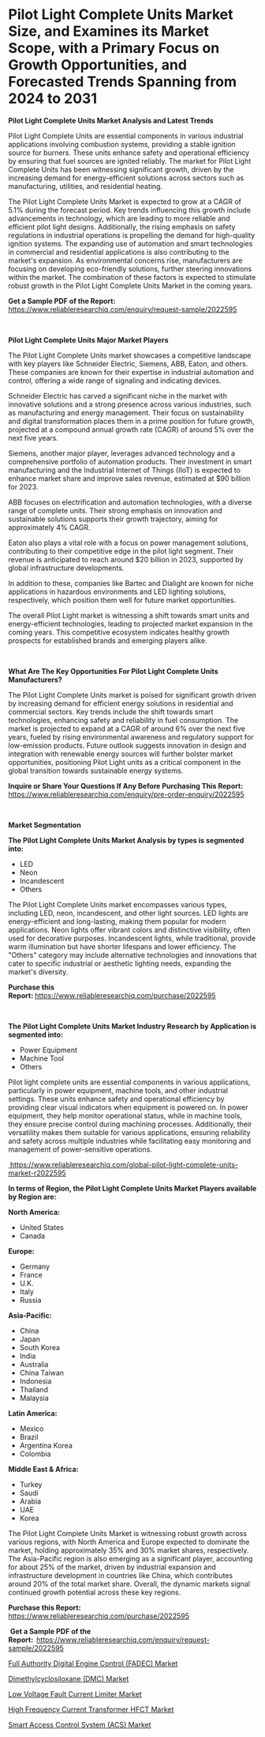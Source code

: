 <p><h1>Pilot Light Complete Units Market Size, and Examines its Market Scope, with a Primary Focus on Growth Opportunities, and Forecasted Trends Spanning from 2024 to 2031</h1></p><p><strong>Pilot Light Complete Units Market Analysis and Latest Trends</strong></p>
<p><p>Pilot Light Complete Units are essential components in various industrial applications involving combustion systems, providing a stable ignition source for burners. These units enhance safety and operational efficiency by ensuring that fuel sources are ignited reliably. The market for Pilot Light Complete Units has been witnessing significant growth, driven by the increasing demand for energy-efficient solutions across sectors such as manufacturing, utilities, and residential heating.</p><p>The Pilot Light Complete Units Market is expected to grow at a CAGR of 5.1% during the forecast period. Key trends influencing this growth include advancements in technology, which are leading to more reliable and efficient pilot light designs. Additionally, the rising emphasis on safety regulations in industrial operations is propelling the demand for high-quality ignition systems. The expanding use of automation and smart technologies in commercial and residential applications is also contributing to the market's expansion. As environmental concerns rise, manufacturers are focusing on developing eco-friendly solutions, further steering innovations within the market. The combination of these factors is expected to stimulate robust growth in the Pilot Light Complete Units Market in the coming years.</p></p>
<p><strong>Get a Sample PDF of the Report:&nbsp;</strong> <a href="https://www.reliableresearchiq.com/enquiry/request-sample/2022595?utm_campaign=1106&utm_medium=2&utm_source=Github&utm_content=ia&utm_term=28102024&utm_id=pilot-light-complete-units">https://www.reliableresearchiq.com/enquiry/request-sample/2022595</a></p>
<p>&nbsp;</p>
<p><strong>Pilot Light Complete Units Major Market Players</strong></p>
<p><p>The Pilot Light Complete Units market showcases a competitive landscape with key players like Schneider Electric, Siemens, ABB, Eaton, and others. These companies are known for their expertise in industrial automation and control, offering a wide range of signaling and indicating devices.</p><p>Schneider Electric has carved a significant niche in the market with innovative solutions and a strong presence across various industries, such as manufacturing and energy management. Their focus on sustainability and digital transformation places them in a prime position for future growth, projected at a compound annual growth rate (CAGR) of around 5% over the next five years.</p><p>Siemens, another major player, leverages advanced technology and a comprehensive portfolio of automation products. Their investment in smart manufacturing and the Industrial Internet of Things (IIoT) is expected to enhance market share and improve sales revenue, estimated at $90 billion for 2023.</p><p>ABB focuses on electrification and automation technologies, with a diverse range of complete units. Their strong emphasis on innovation and sustainable solutions supports their growth trajectory, aiming for approximately 4% CAGR. </p><p>Eaton also plays a vital role with a focus on power management solutions, contributing to their competitive edge in the pilot light segment. Their revenue is anticipated to reach around $20 billion in 2023, supported by global infrastructure developments.</p><p>In addition to these, companies like Bartec and Dialight are known for niche applications in hazardous environments and LED lighting solutions, respectively, which position them well for future market opportunities.</p><p>The overall Pilot Light market is witnessing a shift towards smart units and energy-efficient technologies, leading to projected market expansion in the coming years. This competitive ecosystem indicates healthy growth prospects for established brands and emerging players alike.</p></p>
<p>&nbsp;</p>
<p><strong>What Are The Key Opportunities For Pilot Light Complete Units Manufacturers?</strong></p>
<p><p>The Pilot Light Complete Units market is poised for significant growth driven by increasing demand for efficient energy solutions in residential and commercial sectors. Key trends include the shift towards smart technologies, enhancing safety and reliability in fuel consumption. The market is projected to expand at a CAGR of around 6% over the next five years, fueled by rising environmental awareness and regulatory support for low-emission products. Future outlook suggests innovation in design and integration with renewable energy sources will further bolster market opportunities, positioning Pilot Light units as a critical component in the global transition towards sustainable energy systems.</p></p>
<p><strong>Inquire or Share Your Questions If Any Before Purchasing This Report:</strong> <a href="https://www.reliableresearchiq.com/enquiry/pre-order-enquiry/2022595?utm_campaign=1106&utm_medium=2&utm_source=Github&utm_content=ia&utm_term=28102024&utm_id=pilot-light-complete-units">https://www.reliableresearchiq.com/enquiry/pre-order-enquiry/2022595</a></p>
<p>&nbsp;</p>
<p><strong>Market Segmentation</strong></p>
<p><strong>The Pilot Light Complete Units Market Analysis by types is segmented into:</strong></p>
<p><ul><li>LED</li><li>Neon</li><li>Incandescent</li><li>Others</li></ul></p>
<p><p>The Pilot Light Complete Units market encompasses various types, including LED, neon, incandescent, and other light sources. LED lights are energy-efficient and long-lasting, making them popular for modern applications. Neon lights offer vibrant colors and distinctive visibility, often used for decorative purposes. Incandescent lights, while traditional, provide warm illumination but have shorter lifespans and lower efficiency. The "Others" category may include alternative technologies and innovations that cater to specific industrial or aesthetic lighting needs, expanding the market's diversity.</p></p>
<p><strong>Purchase this Report:&nbsp;</strong><a href="https://www.reliableresearchiq.com/purchase/2022595?utm_campaign=1106&utm_medium=2&utm_source=Github&utm_content=ia&utm_term=28102024&utm_id=pilot-light-complete-units">https://www.reliableresearchiq.com/purchase/2022595</a></p>
<p>&nbsp;</p>
<p><strong>The Pilot Light Complete Units Market Industry Research by Application is segmented into:</strong></p>
<p><ul><li>Power Equipment</li><li>Machine Tool</li><li>Others</li></ul></p>
<p><p>Pilot light complete units are essential components in various applications, particularly in power equipment, machine tools, and other industrial settings. These units enhance safety and operational efficiency by providing clear visual indicators when equipment is powered on. In power equipment, they help monitor operational status, while in machine tools, they ensure precise control during machining processes. Additionally, their versatility makes them suitable for various applications, ensuring reliability and safety across multiple industries while facilitating easy monitoring and management of power-sensitive operations.</p></p>
<p><a href="https://www.reliableresearchiq.com/global-pilot-light-complete-units-market-r2022595?utm_campaign=1106&utm_medium=2&utm_source=Github&utm_content=ia&utm_term=28102024&utm_id=pilot-light-complete-units">&nbsp;https://www.reliableresearchiq.com/global-pilot-light-complete-units-market-r2022595</a></p>
<p><strong>In terms of Region, the Pilot Light Complete Units Market Players available by Region are:</strong></p>
<p>
    <p> <strong> North America: </strong>
        <ul>
            <li>United States</li>
            <li>Canada</li>
        </ul>
        </p> 
    <p> <strong> Europe: </strong>
        <ul>
            <li>Germany</li>
            <li>France</li>
            <li>U.K.</li>
            <li>Italy</li>
            <li>Russia</li>
        </ul>
        </p> 
    <p> <strong> Asia-Pacific: </strong>
        <ul>
            <li>China</li>
            <li>Japan</li>
            <li>South Korea</li>
            <li>India</li>
            <li>Australia</li>
            <li>China Taiwan</li>
            <li>Indonesia</li>
            <li>Thailand</li>
            <li>Malaysia</li>
        </ul>
        </p> 
    <p> <strong> Latin America: </strong>
        <ul>
            <li>Mexico</li>
            <li>Brazil</li>
            <li>Argentina Korea</li>
            <li>Colombia</li>
        </ul>
        </p> 
    <p> <strong> Middle East & Africa: </strong>
        <ul>
            <li>Turkey</li>
            <li>Saudi</li>
            <li>Arabia</li>
            <li>UAE</li>
            <li>Korea</li>
        </ul>
    </p>
    </p>
<p><p>The Pilot Light Complete Units Market is witnessing robust growth across various regions, with North America and Europe expected to dominate the market, holding approximately 35% and 30% market shares, respectively. The Asia-Pacific region is also emerging as a significant player, accounting for about 25% of the market, driven by industrial expansion and infrastructure development in countries like China, which contributes around 20% of the total market share. Overall, the dynamic markets signal continued growth potential across these key regions.</p></p>
<p><strong>Purchase this Report: </strong><a href="https://www.reliableresearchiq.com/purchase/2022595?utm_campaign=1106&utm_medium=2&utm_source=Github&utm_content=ia&utm_term=28102024&utm_id=pilot-light-complete-units">https://www.reliableresearchiq.com/purchase/2022595</a></p>
<p>&nbsp;<strong>Get a Sample PDF of the Report:&nbsp;&nbsp;</strong><a href="https://www.reliableresearchiq.com/enquiry/request-sample/2022595?utm_campaign=1106&utm_medium=2&utm_source=Github&utm_content=ia&utm_term=28102024&utm_id=pilot-light-complete-units">https://www.reliableresearchiq.com/enquiry/request-sample/2022595</a></p>
<p><strong></strong></p>
<p><p><a href="https://issuu.com/reportprime-2/docs/full-authority-digital-engine-control-fadec-market?utm_campaign=1106&utm_medium=2&utm_source=Github&utm_content=ia&utm_term=28102024&utm_id=pilot-light-complete-units">Full Authority Digital Engine Control (FADEC) Market</a></p><p><a href="https://www.linkedin.com/pulse/dimethylcyclosiloxane-dmc-market-dynamics-application-types-dfase?utm_campaign=1106&utm_medium=2&utm_source=Github&utm_content=ia&utm_term=28102024&utm_id=pilot-light-complete-units">Dimethylcyclosiloxane (DMC) Market</a></p><p><a href="https://github.com/hentonwytandusyl0/Market-Research-Report-List-1/blob/main/low-voltage-fault-current-limiter-market.md?utm_campaign=1106&utm_medium=2&utm_source=Github&utm_content=ia&utm_term=28102024&utm_id=pilot-light-complete-units">Low Voltage Fault Current Limiter Market</a></p><p><a href="https://github.com/janeengrenong0/Market-Research-Report-List-1/blob/main/high-frequency-current-transformer-hfct-market.md?utm_campaign=1106&utm_medium=2&utm_source=Github&utm_content=ia&utm_term=28102024&utm_id=pilot-light-complete-units">High Frequency Current Transformer HFCT Market</a></p><p><a href="https://issuu.com/reportprime-2/docs/smart-access-control-system-acs-mar_b02b768def7604?utm_campaign=1106&utm_medium=2&utm_source=Github&utm_content=ia&utm_term=28102024&utm_id=pilot-light-complete-units">Smart Access Control System (ACS) Market</a></p></p>